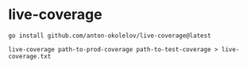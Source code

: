 live-coverage
=========

```shell
go install github.com/anton-okolelov/live-coverage@latest

live-coverage path-to-prod-coverage path-to-test-coverage > live-coverage.txt
```

